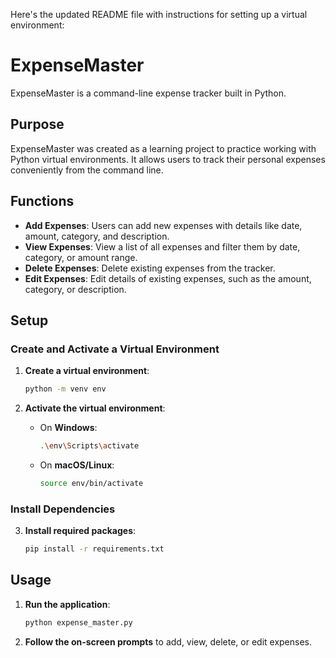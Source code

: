 Here's the updated README file with instructions for setting up a virtual environment:

# ExpenseMaster

ExpenseMaster is a command-line expense tracker built in Python.

## Purpose
ExpenseMaster was created as a learning project to practice working with Python virtual environments. It allows users to track their personal expenses conveniently from the command line.

## Functions
- **Add Expenses**: Users can add new expenses with details like date, amount, category, and description.
- **View Expenses**: View a list of all expenses and filter them by date, category, or amount range.
- **Delete Expenses**: Delete existing expenses from the tracker.
- **Edit Expenses**: Edit details of existing expenses, such as the amount, category, or description.

## Setup

### Create and Activate a Virtual Environment

1. **Create a virtual environment**:
   ```bash
   python -m venv env
   ```

2. **Activate the virtual environment**:
   - On **Windows**:
     ```bash
     .\env\Scripts\activate
     ```
   - On **macOS/Linux**:
     ```bash
     source env/bin/activate
     ```

### Install Dependencies

3. **Install required packages**:
   ```bash
   pip install -r requirements.txt
   ```

## Usage

1. **Run the application**:
   ```bash
   python expense_master.py
   ```

2. **Follow the on-screen prompts** to add, view, delete, or edit expenses.
